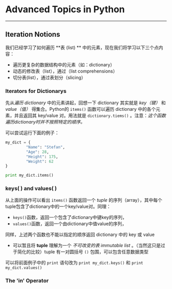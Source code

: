 Advanced Topics in Python
===
---
## Iteration Notions
我们已经学习了如何遍历 **表 (list) ** 中的元素，现在我们将学习以下三个点内容：
- 遍历更复杂的数据结构中的元素（如：dictionary）
- 动态的修改表（list），通过（list comprehensions）
- 切分表(list），通过表划分（slicing）

### Iterators for Dictionarys
先从*遍历 dictionary* 中的元素讲起，回想一下 dictionary 其实就是 *key（键）* 和 *value（值）* 得集合。Python的 `items()` 函数可以遍历 dictionary 中的各个元素，并且返回其 key/value 对。用法就是 `dictionary.tiems()` 。注意：*这个函数遍历dictionary时并不按照特定的顺序。*

可以尝试运行下面的例子：

``` python
my_dict = {
         "Name": "Stefan",
         "Age": 28,
         "Height": 175,
         "Weight": 62
}

print my_dict.items()

```


### keys( ) and values( )
从上面的操作可以看出 `items()` 函数返回一个 *tuple* 的序列（array），其中每个tuple包含了dictionary中的一个key/value对。同理：

- `keys()`函数，返回一个包含了dictionary中键key的序列，  
- `values()`函数，返回一个由dictionary中值value的序列，  

同样，上述两个函数也不能以指定的顺序返回 dictionary 中的 key 或 value

- 可以暂且将 **tuple** 理解为一个 *不可改变的表* *immutable list* 。（当然这只是过于简化的比较）tuple 有一对圆括号 `()` 包围，可以包含任意数据类型
 
可以将前面例子中的 `print` 语句改为 `print my_dict.keys()` 和 `print my_dict.values()`


### The 'in' Operator
